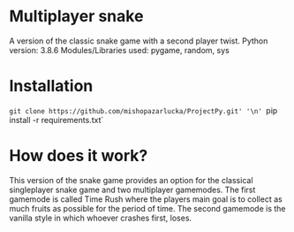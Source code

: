 # Multiplayer snake
A version of the classic snake game with a second player twist.
Python version: 3.8.6
Modules/Libraries  used: pygame, random, sys

# Installation
`git clone https://github.com/mishopazarlucka/ProjectPy.git' '\n'
`pip install -r requirements.txt`

# How does it work?
This version of the snake game provides an option for the classical singleplayer snake game and two multiplayer gamemodes.
The first gamemode is called Time Rush where the players main goal is to collect as much fruits as possible for the period of time.
The second gamemode is the vanilla style in which whoever crashes first, loses.
